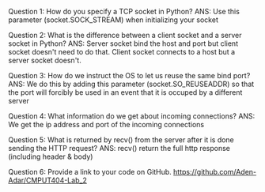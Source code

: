 Question 1: How do you specify a TCP socket in Python?
ANS: Use this parameter (socket.SOCK_STREAM) when initializing your socket

Question 2: What is the difference between a client socket and a server socket in Python?
ANS: Server socket bind the host and port but client socket doesn't need to do that. Client socket connects to a host but a server socket doesn't.

Question 3: How do we instruct the OS to let us reuse the same bind port?
ANS: We do this by adding this parameter (socket.SO_REUSEADDR) so that the port will forcibly be used in an event that it is occuped by a different server

Question 4: What information do we get about incoming connections?
ANS: We get the ip address and port of the incoming connections

Question 5: What is returned by recv() from the server after it is done sending the HTTP request?
ANS: recv() return the full http response (including header & body)

Question 6: Provide a link to your code on GitHub.
https://github.com/Aden-Adar/CMPUT404-Lab_2